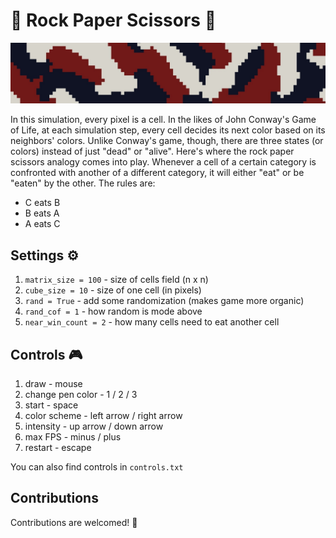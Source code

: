 # 🧬 Rock Paper Scissors 🧬

![alt text](https://github.com/akihiko47/RockPaperScissors_Cellular-Automata/blob/main/banner.jpg?raw=true)

In this simulation, every pixel is a cell. In the likes of John Conway's Game of Life, at each simulation step, every cell decides its next color based on its neighbors' colors. Unlike Conway's game, though, there are three states (or colors) instead of just "dead" or "alive". Here's where the rock paper scissors analogy comes into play. Whenever a cell of a certain category is confronted with another of a different category, it will either "eat" or be "eaten" by the other. The rules are:
- C eats B
- B eats A
- A eats C

## Settings ⚙️
1. `matrix_size = 100` - size of cells field (n x n)
2. `cube_size = 10` - size of one cell (in pixels)
3. `rand = True` - add some randomization (makes game more organic)
4. `rand_cof = 1` - how random is mode above
5. `near_win_count = 2` - how many cells need to eat another cell

## Controls 🎮
1. draw - mouse
2. change pen color - 1 / 2 / 3
3. start - space
4. color scheme - left arrow / right arrow
5. intensity - up arrow / down arrow
6. max FPS - minus / plus
7. restart - escape

You can also find controls in `controls.txt`

## Contributions
Contributions are welcomed! 👋
